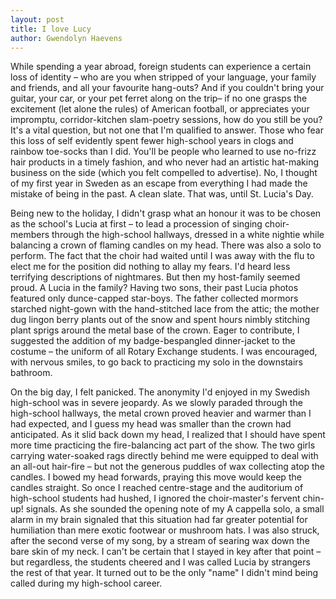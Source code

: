```yaml
---
layout: post
title: I love Lucy
author: Gwendolyn Haevens
---
```

While spending a year abroad, foreign students can experience a certain loss of identity – who are you when stripped of your language, your family and friends, and all your favourite hang-outs? And if you couldn't bring your guitar, your car, or your pet ferret along on the trip– if no one grasps the excitement (let alone the rules) of American football, or appreciates your impromptu, corridor-kitchen slam-poetry sessions, how do you still be you?
It's a vital question, but not one that I'm qualified to answer. Those who fear this loss of self evidently spent fewer high-school years in clogs and rainbow toe-socks than I did. You'll be people who learned to use no-frizz hair products in a timely fashion, and who never had an artistic hat-making business on the side (which you felt compelled to advertise). No, I thought of my first year in Sweden as an escape from everything I had made the mistake of being in the past. A clean slate. 
That was, until St. Lucia's Day.

Being new to the holiday, I didn't grasp what an honour it was to be chosen as the school's Lucia at first – to lead a procession of singing choir-members through the high-school hallways, dressed in a white nightie while balancing a crown of flaming candles on my head. There was also a solo to perform. The fact that the choir had waited until I was away with the flu to elect me for the position did nothing to allay my fears. I'd heard less terrifying descriptions of nightmares. 
But then my host-family seemed proud. A Lucia in the family? Having two sons, their past Lucia photos featured only dunce-capped star-boys. The father collected mormors starched night-gown with the hand-stitched lace from the attic; the mother dug lingon berry plants out of the snow and spent hours nimbly stitching plant sprigs around the metal base of the crown. Eager to contribute, I suggested the addition of my badge-bespangled dinner-jacket to the costume – the uniform of all Rotary Exchange students. I was encouraged, with nervous smiles, to go back to practicing my solo in the downstairs bathroom.

On the big day, I felt panicked. The anonymity I'd enjoyed in my Swedish high-school was in severe jeopardy. As we slowly paraded through the high-school hallways, the metal crown proved heavier and warmer than I had expected, and I guess my head was smaller than the crown had anticipated. As it slid back down my head, I realized that I should have spent more time practicing the fire-balancing act part of the show. The two girls carrying water-soaked rags directly behind me were equipped to deal with an all-out hair-fire – but not the generous puddles of wax collecting atop the candles. I bowed my head forwards, praying this move would keep the candles straight.
So once I reached centre-stage and the auditorium of high-school students had hushed, I ignored the choir-master's fervent chin-up! signals. As she sounded the opening note of my A cappella solo, a small alarm in my brain signaled that this situation had far greater potential for humiliation than mere exotic footwear or mushroom hats. I was also struck, after the second verse of my song, by a stream of searing wax down the bare skin of my neck. 
I can't be certain that I stayed in key after that point – but regardless, the students cheered and I was called Lucia by strangers the rest of that year. It turned out to be the only "name" I didn't mind being called during my high-school career.
